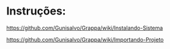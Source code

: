 Instruções:
===

https://github.com/Gunisalvo/Grappa/wiki/Instalando-Sistema

https://github.com/Gunisalvo/Grappa/wiki/Importando-Projeto
